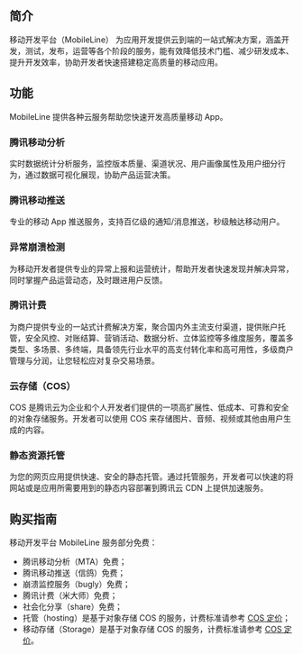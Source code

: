 ## 简介

移动开发平台（MobileLine） 为应用开发提供云到端的一站式解决方案，涵盖开发，测试，发布，运营等各个阶段的服务，能有效降低技术门槛、减少研发成本、提升开发效率，协助开发者快速搭建稳定高质量的移动应用。


## 功能

MobileLine 提供各种云服务帮助您快速开发高质量移动 App。
 
### 腾讯移动分析

实时数据统计分析服务，监控版本质量、渠道状况、用户画像属性及用户细分行为，通过数据可视化展现，协助产品运营决策。

### 腾讯移动推送

专业的移动 App 推送服务，支持百亿级的通知/消息推送，秒级触达移动用户。

### 异常崩溃检测

为移动开发者提供专业的异常上报和运营统计，帮助开发者快速发现并解决异常，同时掌握产品运营动态，及时跟进用户反馈。

### 腾讯计费

为商户提供专业的一站式计费解决方案，聚合国内外主流支付渠道，提供账户托管，安全风控、对账结算、营销活动、数据分析、立体监控等多维度服务，覆盖多类型、多场景、多终端，具备领先行业水平的高支付转化率和高可用性，多级商户管理与分润，让您轻松应对复杂交易场景。


### 云存储（COS）

COS 是腾讯云为企业和个人开发者们提供的一项高扩展性、低成本、可靠和安全的对象存储服务。开发者可以使用 COS 来存储图片、音频、视频或其他由用户生成的内容。

### 静态资源托管

为您的网页应用提供快速、安全的静态托管。通过托管服务，开发者可以快速的将网站或是应用所需要用到的静态内容部署到腾讯云 CDN 上提供加速服务。


## 购买指南

移动开发平台 MobileLine 服务部分免费：
- 腾讯移动分析（MTA）免费；
- 腾讯移动推送（信鸽）免费；
- 崩溃监控服务（bugly）免费；
- 腾讯计费（米大师）免费；
- 社会化分享（share）免费；
- 托管（hosting）是基于对象存储 COS 的服务，计费标准请参考 [COS 定价](https://cloud.tencent.com/document/product/436/6239)；
- 移动存储（Storage）是基于对象存储 COS 的服务，计费标准请参考 [COS 定价](https://cloud.tencent.com/document/product/436/6239)。

